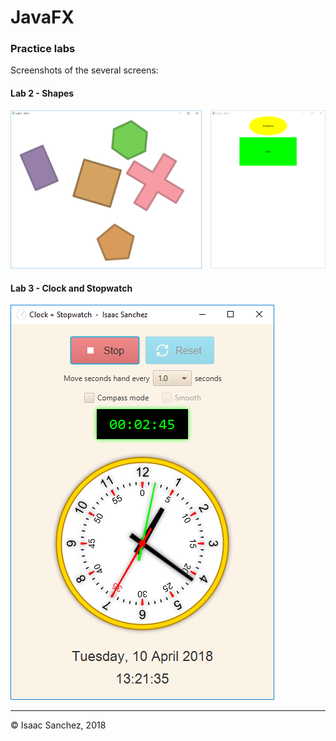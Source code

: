 # JavaFX
### Practice labs


Screenshots of the several screens:

#### Lab 2 - Shapes
![Dental Clinic Login](Shapes.png)

#### Lab 3 - Clock and Stopwatch
![Dental Clinic Loading](Clock.png)



---
&copy; Isaac Sanchez, 2018
